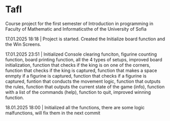 # Tafl
 Course project for the first semester of Introduction in programming in Faculty of Mathematic and Informaticsthe of the University of Sofia

17.01.2025 18:18 | Project is started. Created the Initialize board function and the Win Screens.

17.01.2025 23:51 | Initialized Console clearing funciton, figurine counting function, board printing function, all the 4 types of setups, improved board initialization, function that checks if the king is on one of the corners, function that checks if the king is captured, function that makes a space enmpty if a figurine is captured, function that checks if a figurine is captured, funtion that conducts the movement logic, function that outputs the rules, function that outputs the current state of the game (info), function with a list of the commands (help), function to quit, improved winning function.

18.01.2025 18:00 | Initialized all the functions, there are some logic malfunctions, will fix them in the next commit
